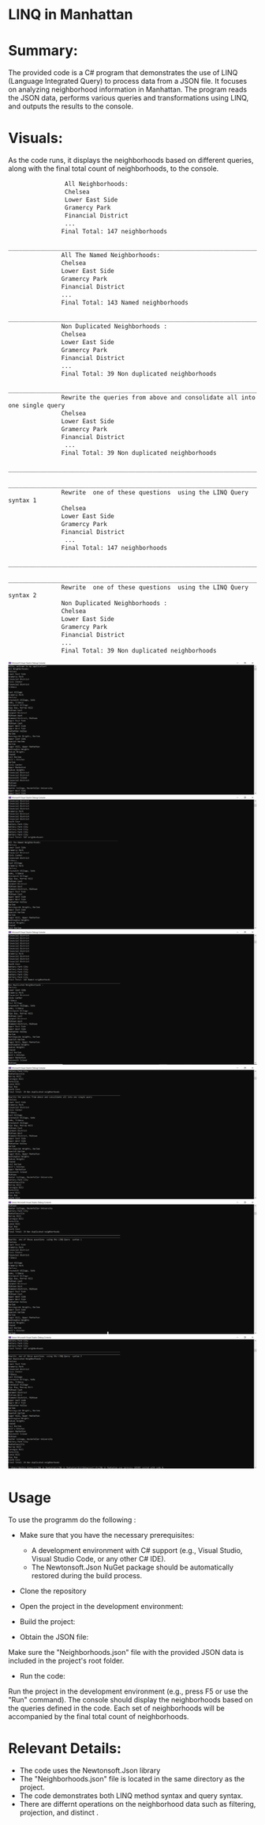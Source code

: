 # LINQ in Manhattan
# Summary:
The provided code is a C# program that demonstrates the use of LINQ (Language Integrated Query) to process data from a JSON file.
It focuses on analyzing neighborhood information in Manhattan. 
The program reads the JSON data, performs various queries and transformations using LINQ, and outputs the results to the console.
 
# Visuals:
As the code runs, it displays the neighborhoods based on different queries, along with the final total count of neighborhoods, to the console.
                    
       



                    All Neighborhoods:
                    Chelsea
                    Lower East Side
                    Gramercy Park
                    Financial District
                    ...
                   Final Total: 147 neighborhoods
                   ______________________________________________________________________________________________
                   All The Named Neighborhoods:
                   Chelsea
                   Lower East Side
                   Gramercy Park
                   Financial District
                   ...
                   Final Total: 143 Named neighborhoods
                   ________________________________________________________________________________________________
                   Non Duplicated Neighborhoods :
                   Chelsea
                   Lower East Side
                   Gramercy Park
                   Financial District
                   ...
                   Final Total: 39 Non duplicated neighborhoods
                   ________________________________________________________________________________________________
                   Rewrite the queries from above and consolidate all into one single query
                   Chelsea
                   Lower East Side
                   Gramercy Park
                   Financial District
                    ...
                   Final Total: 39 Non duplicated neighborhoods
                   ________________________________________________________________________________________________
                   ________________________________________________________________________________________________
                   Rewrite  one of these questions  using the LINQ Query  syntax 1
                   Chelsea
                   Lower East Side
                   Gramercy Park
                   Financial District
                    ...
                   Final Total: 147 neighborhoods
                   ______________________________________________________________________________
                   ________________________________________________________________________________________________
                   Rewrite  one of these questions  using the LINQ Query  syntax 2
                   Non Duplicated Neighborhoods :
                   Chelsea
                   Lower East Side
                   Gramercy Park
                   Financial District
                   ...
                   Final Total: 39 Non duplicated neighborhoods





![](first.PNG)
![](second.PNG)
![](third.PNG)
![](fourth.PNG)
![](fifth.PNG)
![](sixth.PNG)
# Usage
To use the programm do the following : 
- Make sure that you have the necessary prerequisites:

  *  A development environment with C# support (e.g., Visual Studio, Visual Studio Code, or any other C# IDE).
  - The Newtonsoft.Json NuGet package should be automatically restored during the build process.
- Clone the repository
- Open the project in the development environment:

- Build the project:

- Obtain the JSON file:

Make sure the "Neighborhoods.json" file with the provided JSON data is included in the project's root folder.
- Run the code:

Run the project in the development environment (e.g., press F5 or use the "Run" command).
The console should display the neighborhoods based on the queries defined in the code.
Each set of neighborhoods will be accompanied by the final total count of neighborhoods.
# Relevant Details:

- The code uses the Newtonsoft.Json library
- The "Neighborhoods.json" file is located in the same directory as the project.
- The code demonstrates both LINQ method syntax and query syntax.
- There are differnt operations on the neighborhood data such as filtering, projection, and distinct .
